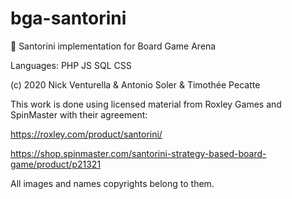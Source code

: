 # bga-santorini
🎲 Santorini implementation for Board Game Arena

Languages: PHP JS SQL CSS

(c) 2020 Nick Venturella & Antonio Soler & Timothée Pecatte

This work is done using licensed material from Roxley Games and SpinMaster with their agreement:

https://roxley.com/product/santorini/

https://shop.spinmaster.com/santorini-strategy-based-board-game/product/p21321

All images and names copyrights belong to them.
